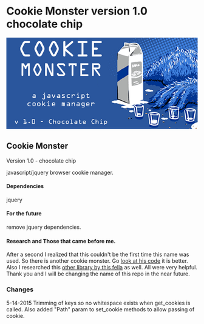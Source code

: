 ﻿Cookie Monster version 1.0 chocolate chip
===========
<img src ="https://raw.githubusercontent.com/ArledgeMike/Cookie-Monster/master/images/cookiemonster.jpg" />


<h2>Cookie Monster</h2> <p>Version 1.0 - chocolate chip</p>
<p>javascript/jquery browser cookie manager.</p>

<h4>Dependencies</h4>
<p>jquery</p>

<h4>For the future</h4>
<p>remove jquery dependencies.</p>

<h4>Research and Those that came before me.</h4>
<p>After a second I realized that this couldn't be the first time this name was used. So there is another cookie monster. Go <a href="https://github.com/jgallen23/cookie-monster">look at his code</a> it is better. Also I researched this <a href="https://github.com/ScottHamper/Cookies">other library by this fella</a> as well. All were very helpful. Thank you and I will be changing the name of this repo in the near future.</p>


<h3>Changes</h3>
<p>5-14-2015 Trimming of keys so no whitespace exists when get_cookies is called. Also added "Path" param to set_cookie methods to allow passing of cookie.</p>
